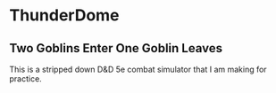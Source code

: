 # ThunderDome
## Two Goblins Enter One Goblin Leaves ##

This is a stripped down D&D 5e combat simulator that I am making for practice.
